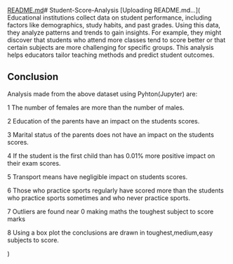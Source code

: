 [README.md](https://github.com/user-attachments/files/16039838/README.md)# Student-Score-Analysis
[Uploading README.md…](
Educational institutions collect data on student performance, including factors like demographics, study habits, and past grades. Using this data, they analyze patterns and trends to gain insights. For example, they might discover that students who attend more classes tend to score better or that certain subjects are more challenging for specific groups. This analysis helps educators tailor teaching methods and predict student outcomes.


## Conclusion

Analysis made from the above dataset using Pyhton(Jupyter) are:
 
 1 The number of females are more than the number of males.
 
2  Education of the parents have an impact on the students scores.

3 Marital status of the parents does not have an impact on the students scores.

4 If the student is the first child than has 0.01% more positive impact on their exam scores.

5 Transport means have negligible impact on students scores.

6 Those who practice sports regularly have scored more than the students who practice sports sometimes and who never practice sports.

7 Outliers are found near 0 making maths the toughest subject to score marks

8 Using a box plot the conclusions are drawn in toughest,medium,easy subjects to score.



)
